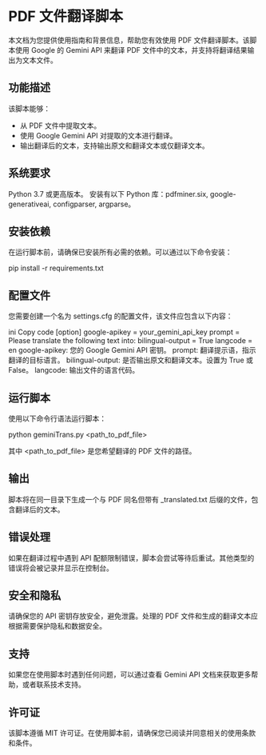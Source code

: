 # PDF 文件翻译脚本
本文档为您提供使用指南和背景信息，帮助您有效使用 PDF 文件翻译脚本。该脚本使用 Google 的 Gemini API 来翻译 PDF 文件中的文本，并支持将翻译结果输出为文本文件。

## 功能描述

该脚本能够：

- 从 PDF 文件中提取文本。
- 使用 Google Gemini API 对提取的文本进行翻译。
- 输出翻译后的文本，支持输出原文和翻译文本或仅翻译文本。

## 系统要求

Python 3.7 或更高版本。
安装有以下 Python 库：pdfminer.six, google-generativeai, configparser, argparse。

## 安装依赖

在运行脚本前，请确保已安装所有必需的依赖。可以通过以下命令安装：

pip install -r requirements.txt


## 配置文件

您需要创建一个名为 settings.cfg 的配置文件，该文件应包含以下内容：

ini
Copy code
[option]
google-apikey = your_gemini_api_key
prompt = Please translate the following text into:
bilingual-output = True
langcode = en
google-apikey: 您的 Google Gemini API 密钥。
prompt: 翻译提示语，指示翻译的目标语言。
bilingual-output: 是否输出原文和翻译文本。设置为 True 或 False。
langcode: 输出文件的语言代码。

## 运行脚本

使用以下命令行语法运行脚本：

python geminiTrans.py <path_to_pdf_file>

其中 <path_to_pdf_file> 是您希望翻译的 PDF 文件的路径。

## 输出

脚本将在同一目录下生成一个与 PDF 同名但带有 _translated.txt 后缀的文件，包含翻译后的文本。

## 错误处理

如果在翻译过程中遇到 API 配额限制错误，脚本会尝试等待后重试。其他类型的错误将会被记录并显示在控制台。

## 安全和隐私

请确保您的 API 密钥存放安全，避免泄露。处理的 PDF 文件和生成的翻译文本应根据需要保护隐私和数据安全。

## 支持

如果您在使用脚本时遇到任何问题，可以通过查看 Gemini API 文档来获取更多帮助，或者联系技术支持。

## 许可证

该脚本遵循 MIT 许可证。在使用脚本前，请确保您已阅读并同意相关的使用条款和条件。